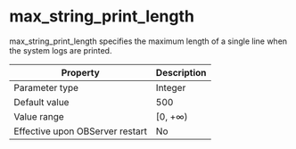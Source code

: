max_string_print_length 
============================================

max_string_print_length specifies the maximum length of a single line when the system logs are printed. 


|          **Property**           | **Description** |
|---------------------------------|-----------------|
| Parameter type                  | Integer         |
| Default value                   | 500             |
| Value range                     | \[0, +∞)        |
| Effective upon OBServer restart | No              |



